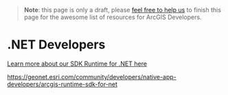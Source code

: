> **Note**: this page is only a draft, please [feel free to help us](https://github.com/hhkaos/awesome-arcgis#contributions) to finish this page for the awesome list of resources for ArcGIS Developers.

# .NET Developers
<!-- START doctoc -->
<!-- END doctoc -->


[Learn more about our SDK Runtime for .NET here](https://developers.arcgis.com/net/latest)

https://geonet.esri.com/community/developers/native-app-developers/arcgis-runtime-sdk-for-net
